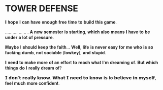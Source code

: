# TOWER DEFENSE

𝐈 𝐡𝐨𝐩𝐞 𝐈 𝐜𝐚𝐧 𝐡𝐚𝐯𝐞 𝐞𝐧𝐨𝐮𝐠𝐡 𝐟𝐫𝐞𝐞 𝐭𝐢𝐦𝐞 𝐭𝐨 𝐛𝐮𝐢𝐥𝐝 𝐭𝐡𝐢𝐬 𝐠𝐚𝐦𝐞. 

.....
....
...
..
.
𝐀 𝐧𝐞𝐰 𝐬𝐞𝐦𝐞𝐬𝐭𝐞𝐫 𝐢𝐬 𝐬𝐭𝐚𝐫𝐭𝐢𝐧𝐠, 𝐰𝐡𝐢𝐜𝐡 𝐚𝐥𝐬𝐨 𝐦𝐞𝐚𝐧𝐬 𝐈 𝐡𝐚𝐯𝐞 𝐭𝐨 𝐛𝐞 𝐮𝐧𝐝𝐞𝐫 𝐚 𝐥𝐨𝐭 𝐨𝐟 𝐩𝐫𝐞𝐬𝐬𝐮𝐫𝐞. 

𝐌𝐚𝐲𝐛𝐞 𝐈 𝐬𝐡𝐨𝐮𝐥𝐝 𝐤𝐞𝐞𝐩 𝐭𝐡𝐞 𝐟𝐚𝐢𝐭𝐡... 𝐖𝐞𝐥𝐥, 𝐥𝐢𝐟𝐞 𝐢𝐬 𝐧𝐞𝐯𝐞𝐫 𝐞𝐚𝐬𝐲 𝐟𝐨𝐫 𝐦𝐞 𝐰𝐡𝐨 𝐢𝐬 𝐬𝐨 𝐟𝐮𝐜𝐤𝐢𝐧𝐠 𝐝𝐮𝐦𝐛, 𝐧𝐨𝐭 𝐬𝐨𝐜𝐢𝐚𝐛𝐥𝐞 (𝐥𝐨𝐰𝐤𝐞𝐲), 𝐚𝐧𝐝 𝐬𝐭𝐮𝐩𝐢𝐝.

𝐈 𝐧𝐞𝐞𝐝 𝐭𝐨 𝐦𝐚𝐤𝐞 𝐦𝐨𝐫𝐞 𝐨𝐟 𝐚𝐧 𝐞𝐟𝐟𝐨𝐫t 𝐭𝐨 𝐫𝐞𝐚𝐜𝐡 𝐰𝐡𝐚𝐭 𝐈'𝐦 𝐝𝐫𝐞𝐚𝐦𝐢𝐧𝐠 𝐨𝐟. 𝐁𝐮𝐭 𝐰𝐡𝐢𝐜𝐡 𝐭𝐡𝐢𝐧𝐠𝐬 𝐝𝐨 𝐈 𝐫𝐞𝐚𝐥𝐥𝐲 𝐝𝐫𝐞𝐚𝐦 𝐨𝐟? 

𝗜 𝗱𝗼𝗻'𝘁 𝗿𝗲𝗮𝗹𝗹𝘆 𝗸𝗻𝗼𝘄. 𝗪𝗵𝗮𝘁 𝗜 𝗻𝗲𝗲𝗱 𝘁𝗼 𝗸𝗻𝗼𝘄 𝗶𝘀 𝐭𝐨 𝗯𝗲𝗹𝗶𝗲𝘃𝗲 𝗶𝗻 𝗺𝘆𝘀𝗲𝗹𝗳, 𝐟𝐞𝐞𝐥 𝐦𝐮𝐜𝐡 𝐦𝐨𝐫𝐞 𝐜𝐨𝐧𝐟𝐢𝐝𝐞𝐧𝐭.  

